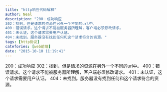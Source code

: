 ```yaml
---
title: "http响应代码解释"
author: Neal
description: "200：成功响应 
302：找到，但是请求的资源在另外一个不同的url中。 
400：错误请求。这个请求不能被服务器所理解，客户端必须修改请求。 
401：未认证，这个请求需要用户认证。 
404：未找到。服务器没有找到任何和这个请求符合的资源。"
tags: [http协议]
catefories: [web前端]
date: "2015-10-10 11:19:41"
---
```

200：成功响应
302：找到，但是请求的资源在另外一个不同的url中。
400：错误请求。这个请求不能被服务器所理解，客户端必须修改请求。
401：未认证，这个请求需要用户认证。
404：未找到。服务器没有找到任何和这个请求符合的资源。